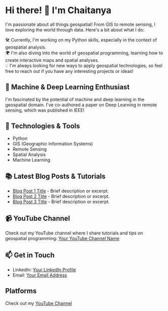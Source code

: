 # Hi there! 👋 I'm Chaitanya

I'm passionate about all things geospatial! From GIS to remote sensing, I love exploring the world through data. Here's a bit about what I do:

🛠️ Currently, I'm working on my Python skills, especially in the context of geospatial analysis.<br>
🌍 I'm also diving into the world of geospatial programming, learning how to create interactive maps and spatial analyses.<br>
💡 I'm always looking for new ways to apply geospatial technologies, so feel free to reach out if you have any interesting projects or ideas!

## 🧠 Machine & Deep Learning Enthusiast
I'm fascinated by the potential of machine and deep learning in the geospatial domain. I've co-authored a paper on Deep Learning in remote sensing, which was published in IEEE!

## 🔧 Technologies & Tools
- Python
- GIS (Geographic Information Systems)
- Remote Sensing
- Spatial Analysis
- Machine Learning

## 📚 Latest Blog Posts & Tutorials
- [Blog Post 1 Title](link-to-post1) - Brief description or excerpt.
- [Blog Post 2 Title](link-to-post2) - Brief description or excerpt.
- [Blog Post 3 Title](link-to-post3) - Brief description or excerpt.

## 📹 YouTube Channel
Check out my YouTube channel where I share tutorials and tips on geospatial programming: [Your YouTube Channel Name](https://www.youtube.com/)

## 📫 Get in Touch
- LinkedIn: [Your LinkedIn Profile]([link-to-linkedin](https://www.linkedin.com/in/chaitanyaj14/))
- Email: [Your Email Address](mailto:)


## Platforms
Check out my [YouTube Channel](https://www.youtube.com/)
